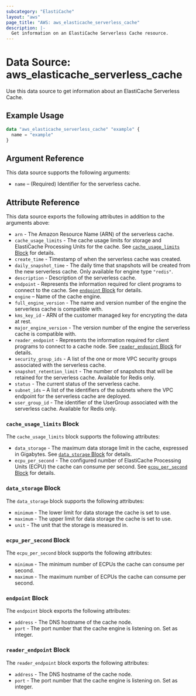 ```yaml
---
subcategory: "ElastiCache"
layout: "aws"
page_title: "AWS: aws_elasticache_serverless_cache"
description: |-
  Get information on an ElastiCache Serverless Cache resource.
---
```


# Data Source: aws_elasticache_serverless_cache

Use this data source to get information about an ElastiCache Serverless Cache.

## Example Usage

```terraform
data "aws_elasticache_serverless_cache" "example" {
  name = "example"
}
```

## Argument Reference

This data source supports the following arguments:

* `name` – (Required) Identifier for the serverless cache.

## Attribute Reference

This data source exports the following attributes in addition to the arguments above:

* `arn` - The Amazon Resource Name (ARN) of the serverless cache.
* `cache_usage_limits` - The cache usage limits for storage and ElastiCache Processing Units for the cache. See [`cache_usage_limits` Block](#cache_usage_limits-block) for details.
* `create_time` - Timestamp of when the serverless cache was created.
* `daily_snapshot_time` - The daily time that snapshots will be created from the new serverless cache. Only available for engine type `"redis"`.
* `description` - Description of the serverless cache.
* `endpoint` - Represents the information required for client programs to connect to the cache. See [`endpoint` Block](#endpoint-block) for details.
* `engine` – Name of the cache engine.
* `full_engine_version` - The name and version number of the engine the serverless cache is compatible with.
* `kms_key_id` - ARN of the customer managed key for encrypting the data at rest.
* `major_engine_version` - The version number of the engine the serverless cache is compatible with.
* `reader_endpoint` - Represents the information required for client programs to connect to a cache node. See [`reader_endpoint` Block](#reader_endpoint-block) for details.
* `security_group_ids` - A list of the one or more VPC security groups associated with the serverless cache.
* `snapshot_retention_limit` - The number of snapshots that will be retained for the serverless cache. Available for Redis only.
* `status` - The current status of the serverless cache.
* `subnet_ids` – A list of the identifiers of the subnets where the VPC endpoint for the serverless cache are deployed.
* `user_group_id` - The identifier of the UserGroup associated with the serverless cache. Available for Redis only.

### `cache_usage_limits` Block

The `cache_usage_limits` block supports the following attributes:

* `data_storage` - The maximum data storage limit in the cache, expressed in Gigabytes. See [`data_storage` Block](#data_storage-block) for details.
* `ecpu_per_second` - The configured number of ElastiCache Processing Units (ECPU) the cache can consume per second. See [`ecpu_per_second` Block](#ecpu_per_second-block) for details.

### `data_storage` Block

The `data_storage` block supports the following attributes:

* `minimum` - The lower limit for data storage the cache is set to use.
* `maximum` - The upper limit for data storage the cache is set to use.
* `unit` - The unit that the storage is measured in.

### `ecpu_per_second` Block

The `ecpu_per_second` block supports the following attributes:

* `minimum` - The minimum number of ECPUs the cache can consume per second.
* `maximum` - The maximum number of ECPUs the cache can consume per second.

### `endpoint` Block

The `endpoint` block exports the following attributes:

* `address` - The DNS hostname of the cache node.
* `port` - The port number that the cache engine is listening on. Set as integer.

### `reader_endpoint` Block

The `reader_endpoint` block exports the following attributes:

* `address` - The DNS hostname of the cache node.
* `port` - The port number that the cache engine is listening on. Set as integer.
